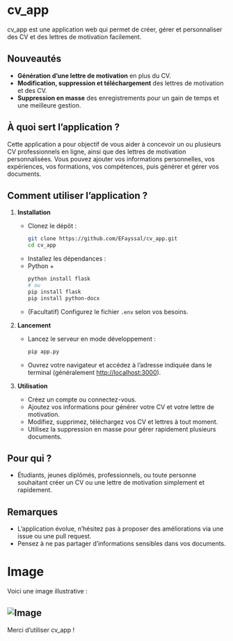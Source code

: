 # cv_app

cv_app est une application web qui permet de créer, gérer et personnaliser des CV et des lettres de motivation facilement.

## Nouveautés

- **Génération d’une lettre de motivation** en plus du CV.
- **Modification, suppression et téléchargement** des lettres de motivation et des CV.
- **Suppression en masse** des enregistrements pour un gain de temps et une meilleure gestion.

## À quoi sert l’application ?

Cette application a pour objectif de vous aider à concevoir un ou plusieurs CV professionnels en ligne, ainsi que des lettres de motivation personnalisées. Vous pouvez ajouter vos informations personnelles, vos expériences, vos formations, vos compétences, puis générer et gérer vos documents.

## Comment utiliser l’application ?

1. **Installation**
   - Clonez le dépôt :
     ```bash
     git clone https://github.com/EFayssal/cv_app.git
     cd cv_app
     ```
   - Installez les dépendances :
   - Python + 
     ```bash
     python install flask
     # ou
     pip install flask
     pip install python-docx
     ```
   - (Facultatif) Configurez le fichier `.env` selon vos besoins.

2. **Lancement**
   - Lancez le serveur en mode développement :
     ```bash
     pip app.py
     ```
   - Ouvrez votre navigateur et accédez à l’adresse indiquée dans le terminal (généralement [http://localhost:3000](http://localhost:3000)).

3. **Utilisation**
   - Créez un compte ou connectez-vous.
   - Ajoutez vos informations pour générer votre CV et votre lettre de motivation.
   - Modifiez, supprimez, téléchargez vos CV et lettres à tout moment.
   - Utilisez la suppression en masse pour gérer rapidement plusieurs documents.

## Pour qui ?

- Étudiants, jeunes diplômés, professionnels, ou toute personne souhaitant créer un CV ou une lettre de motivation simplement et rapidement.

## Remarques

- L’application évolue, n’hésitez pas à proposer des améliorations via une issue ou une pull request.
- Pensez à ne pas partager d’informations sensibles dans vos documents.

# Image

Voici une image illustrative :

![Image](https://github.com/user-attachments/assets/d54ffbb9-a8de-46db-8a17-7745a0660b19)
---

Merci d’utiliser cv_app !
